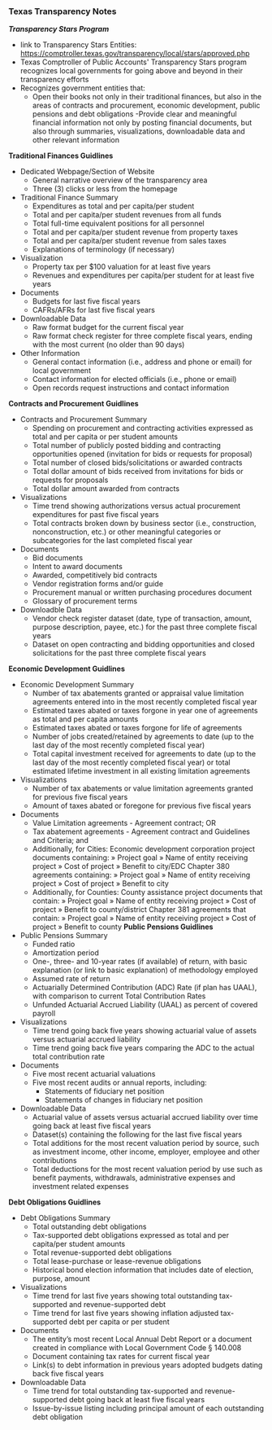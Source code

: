 ### Texas Transparency Notes
***Transparency Stars Program***
- link to Transparency Stars Entities: https://comptroller.texas.gov/transparency/local/stars/approved.php 
- Texas Comptroller of Public Accounts' Transparency Stars program recognizes local governments for going above and beyond in their transparency efforts
- Recognizes government entities that:
  - Open their books not only in their traditional finances, but also in the areas of contracts and procurement, economic development, public pensions and debt obligations
  -Provide clear and meaningful financial information not only by posting financial documents, but also through summaries, visualizations, downloadable data and other relevant information

**Traditional Finances Guidlines**
- Dedicated Webpage/Section of Website
  - General narrative overview of the transparency area
  - Three (3) clicks or less from the homepage
- Traditional Finance Summary
  - Expenditures as total and per capita/per student
  - Total and per capita/per student revenues from all funds
  - Total full-time equivalent positions for all personnel
  - Total and per capita/per student revenue from property taxes
  - Total and per capita/per student revenue from sales taxes
  - Explanations of terminology (if necessary)
- Visualization
  - Property tax per $100 valuation for at least five years
  - Revenues and expenditures per capita/per student for at least five years
- Documents
  - Budgets for last five fiscal years
  - CAFRs/AFRs for last five fiscal years
- Downloadable Data
  - Raw format budget for the current fiscal year
  - Raw format check register for three complete fiscal years, ending with the
most current (no older than 90 days)
- Other Information
  - General contact information (i.e., address and phone or email) for local
government
  - Contact information for elected officials (i.e., phone or email)
  - Open records request instructions and contact information

**Contracts and Procurement Guidlines**
- Contracts and Procurement Summary
  - Spending on procurement and contracting activities expressed as total and per capita or per student amounts
  - Total number of publicly posted bidding and contracting opportunities opened (invitation for bids or requests for proposal)
  - Total number of closed bids/solicitations or awarded contracts
  - Total dollar amount of bids received from invitations for bids or requests for
proposals
  - Total dollar amount awarded from contracts
- Visualizations
  - Time trend showing authorizations versus actual procurement expenditures for
past five fiscal years
  - Total contracts broken down by business sector (i.e., construction, nonconstruction, etc.) or other meaningful categories or subcategories for the last completed fiscal year
- Documents
  - Bid documents
  - Intent to award documents
  - Awarded, competitively bid contracts
  - Vendor registration forms and/or guide
  - Procurement manual or written purchasing procedures document
  - Glossary of procurement terms
- Downloadble Data
  - Vendor check register dataset (date, type of transaction, amount, purpose description, payee, etc.) for the past three complete fiscal years
  - Dataset on open contracting and bidding opportunities and closed solicitations for the past three complete fiscal years

**Economic Development Guidlines**
- Economic Development Summary
  - Number of tax abatements granted or appraisal value limitation agreements entered into in the most recently completed fiscal year
  - Estimated taxes abated or taxes forgone in year one of agreements as total and per capita amounts
  - Estimated taxes abated or taxes forgone for life of agreements
  - Number of jobs created/retained by agreements to date (up to the last day of the most recently completed fiscal year)
  - Total capital investment received for agreements to date (up to the last day of the most recently completed fiscal year) or total estimated lifetime investment in all existing limitation agreements
- Visualizations
  - Number of tax abatements or value limitation agreements granted for previous five fiscal years
  - Amount of taxes abated or foregone for previous five fiscal years
- Documents
  - Value Limitation agreements - Agreement contract; OR
  - Tax abatement agreements - Agreement contract and Guidelines and Criteria; and
  - Additionally, for Cities: Economic development corporation project documents containing:
    » Project goal
    » Name of entity receiving project
    » Cost of project
    » Benefit to city/EDC
  Chapter 380 agreements containing:
    » Project goal
    » Name of entity receiving project
    » Cost of project
    » Benefit to city
  - Additionally, for Counties: County assistance project documents that contain:
    » Project goal
    » Name of entity receiving project
    » Cost of project
    » Benefit to county/district
  Chapter 381 agreements that contain:
    » Project goal
    » Name of entity receiving project
    » Cost of project
    » Benefit to county
**Public Pensions Guidlines**
- Public Pensions Summary
  - Funded ratio
  - Amortization period
  - One-, three- and 10-year rates (if available) of return, with basic explanation (or link to basic explanation) of methodology employed
  - Assumed rate of return
  - Actuarially Determined Contribution (ADC) Rate (if plan has UAAL), with comparison to current Total Contribution Rates
  - Unfunded Actuarial Accrued Liability (UAAL) as percent of covered payroll
- Visualizations
  -  Time trend going back five years showing actuarial value of assets versus actuarial accrued liability
  - Time trend going back five years comparing the ADC to the actual total contribution rate
- Documents
  - Five most recent actuarial valuations
  - Five most recent audits or annual reports, including:
    - Statements of fiduciary net position
    - Statements of changes in fiduciary net position
- Downloadable Data
  - Actuarial value of assets versus actuarial accrued liability over time going back
at least five fiscal years
  - Dataset(s) containing the following for the last five fiscal years
  - Total additions for the most recent valuation period by source, such as investment income, other income, employer, employee and other contributions
  - Total deductions for the most recent valuation period by use such as benefit payments, withdrawals, administrative expenses and investment related expenses
  
**Debt Obligations Guidlines**
- Debt Obligations Summary
  - Total outstanding debt obligations
  - Tax-supported debt obligations expressed as total and per capita/per student amounts
  - Total revenue-supported debt obligations
  - Total lease-purchase or lease-revenue obligations
  - Historical bond election information that includes date of election, purpose, amount
- Visualizations
  - Time trend for last five years showing total outstanding tax-supported and revenue-supported debt
  - Time trend for last five years showing inflation adjusted tax-supported debt per capita or per student
- Documents
  - The entity’s most recent Local Annual Debt Report or a document created in compliance with Local Government Code § 140.008
  - Document containing tax rates for current fiscal year
  - Link(s) to debt information in previous years adopted budgets dating back five fiscal years
- Downloadable Data
  - Time trend for total outstanding tax-supported and revenue-supported debt going back at least five fiscal years
  - Issue-by-issue listing including principal amount of each outstanding debt obligation
